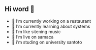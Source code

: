 ## Hi word 👋


- 🔭 I’m currently working on a restaurant
- 🌱 I’m currently learning about systems
- 👯 I’m like sitening music 
- 🤔 I’m live on samaca
- 💬 i’m studing on university santoto

